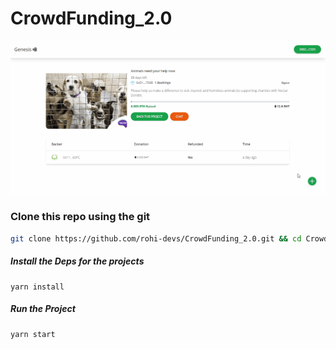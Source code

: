 # CrowdFunding_2.0

<img src="./screenshots/1.gif" />

### Clone this repo using the git 

```sh
git clone https://github.com/rohi-devs/CrowdFunding_2.0.git && cd CrowdFunding_2.0 
```
##### Install the Deps for the projects
``` 
yarn install 
```
##### Run the Project 
```
yarn start
```
